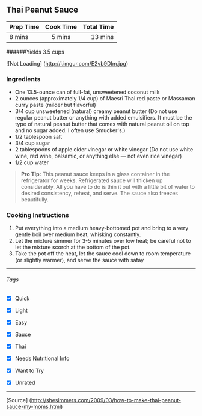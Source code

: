 ## Thai Peanut Sauce

| Prep Time  | Cook Time    | Total Time  |
| ---------- |:------------:| -----------:|
| 8 mins    | 5 mins      | 13 mins     |


######Yields 3.5 cups

![Not Loading] (http://i.imgur.com/E2vb9DIm.jpg)

### Ingredients

* One 13.5-ounce can of full-fat, unsweetened coconut milk
* 2 ounces (approximately 1/4 cup) of Maesri Thai red paste or Massaman curry paste (milder but flavorful)
* 3/4 cup unsweetened (natural) creamy peanut butter (Do not use regular peanut butter or anything with added emulsifiers. It must be the type of natural peanut butter that comes with natural peanut oil on top and no sugar added. I often use Smucker's.)
* 1/2 tablespoon salt
* 3/4 cup sugar
* 2 tablespoons of apple cider vinegar or white vinegar (Do not use white wine, red wine, balsamic, or anything else — not even rice vinegar)
* 1/2 cup water

> **Pro Tip:** This peanut sauce keeps in a glass container in the refrigerator for weeks. Refrigerated sauce will thicken up considerably. All you have to do is thin it out with a little bit of water to desired consistency, reheat, and serve. The sauce also freezes beautifully.

### Cooking Instructions

1. Put everything into a medium heavy-bottomed pot and bring to a very gentle boil over medium heat, whisking constantly.
2. Let the mixture simmer for 3-5 minutes over low heat; be careful not to let the mixture scorch at the bottom of the pot.
3. Take the pot off the heat, let the sauce cool down to room temperature (or slightly warmer), and serve the sauce with satay



---

###### Tags
- [x] Quick
- [x] Light
- [x] Easy
- [x] Sauce
- [x] Thai
- [x] Needs Nutritional Info
- [x] Want to Try
- [x] Unrated


---

[Source] (http://shesimmers.com/2009/03/how-to-make-thai-peanut-sauce-my-moms.html)


